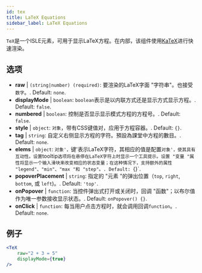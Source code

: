 ```yaml
---
id: tex
title: LaTeX Equations
sidebar_label: LaTeX Equations
---
```


`TeX`是一个ISLE元素，可用于显示LaTeX方程。在内部，该组件使用[KaTeX](https://github.com/Khan/KaTeX)进行快速渲染。

## 选项

* __raw__ | `(string|number) (required)`: 要渲染的LaTeX字面 "字符串"。也接受`数字`。. Default: `none`.
* __displayMode__ | `boolean`: `boolean`表示是以内联方式还是显示方式显示方程。. Default: `false`.
* __numbered__ | `boolean`: 控制是否显示显示模式方程的方程号。. Default: `false`.
* __style__ | `object`: `对象`，带有CSS键值对，应用于方程容器。. Default: `{}`.
* __tag__ | `string`: 自定义右侧显示方程的字符。預設為課堂中方程的數目。. Default: `none`.
* __elems__ | `object`: `对象'，`键'表示LaTeX字符，其相应的值是配置`对象'，使其具有互动性。设置`tooltip`选项将在悬停在LaTeX字符上时显示一个工具提示。设置 "变量 "属性将显示一个输入滑块来改变相应的状态变量；在这种情况下，支持额外的属性 "legend"、"min"、"max "和 "step"。. Default: `{}`.
* __popoverPlacement__ | `string`: 指定的 "元素 "的弹出位置（`top`, `right`, `bottom`, 或 `left`)。. Default: `'top'`.
* __onPopover__ | `function`: 当控件弹出式打开或关闭时，回调 "函数"；以布尔值作为唯一参数接收显示状态。. Default: `onPopover() {}`.
* __onClick__ | `function`: 每当用户点击方程时，就会调用回调`function`。. Default: `none`.


## 例子

```jsx live
<TeX
    raw="2 + 3 = 5"
    displayMode={true}
/>
```



